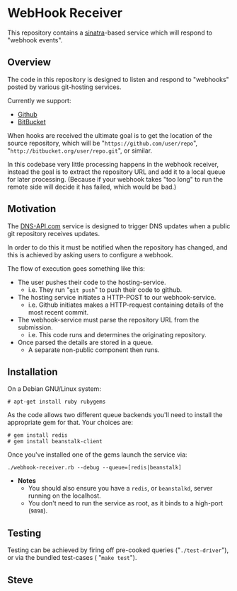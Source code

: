 
WebHook Receiver
================

This repository contains a [sinatra](http://sinatrarb.com/)-based service which will respond to
"webhook events".


Overview
--------

The code in this repository is designed to listen and respond to "webhooks"
posted by various git-hosting services.

Currently we support:

* [Github](http://github.com/)
* [BitBucket](http://bitbucket.com/)

When hooks are received the ultimate goal is to get the location of
the source repository, which will be "`https://github.com/user/repo`",
"`http://bitbucket.org/user/repo.git`", or similar.

In this codebase very little processing happens in the webhook receiver,
instead the goal is to extract the repository URL and add it to a local
queue for later processing.  (Because if your webhook takes "too long" to
run the remote side will decide it has failed, which would be bad.)



Motivation
----------

The [DNS-API.com](https://dns-api.com/) service is designed to trigger DNS
updates when a public git repository receives updates.

In order to do this it must be notified when the repository has changed,
and this is achieved by asking users to configure a webhook.

The flow of execution goes something like this:

* The user pushes their code to the hosting-service.
    * i.e. They run "`git push`" to push their code to github.
* The hosting service initiates a HTTP-POST to our webhook-service.
    * i.e. Github initiates makes a HTTP-request containing details of the most recent commit.
* The webhook-service must parse the repository URL from the submission.
    * i.e. This code runs and determines the originating repository.
* Once parsed the details are stored in a queue.
    * A separate non-public component then runs.



Installation
-------------

On a Debian GNU/Linux system:

    # apt-get install ruby rubygems

As the code allows two different queue backends you'll need to install
the appropriate gem for that.  Your choices are:

    # gem install redis
    # gem install beanstalk-client

Once you've installed one of the gems launch the service via:

    ./webhook-receiver.rb --debug --queue=[redis|beanstalk]

* **Notes**
   * You should also ensure you have a `redis`, or `beanstalkd`, server running on the localhost.
   * You don't need to run the service as root, as it binds to a high-port (`9898`).


Testing
-------

Testing can be achieved by firing off pre-cooked queries ("`./test-driver`"), or via the bundled test-cases ( "`make test`").


Steve
---
